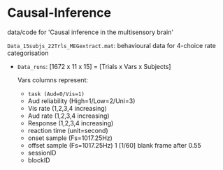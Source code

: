 # Causal-Inference
data/code for 'Causal inference in the multisensory brain'

`Data_15subjs_22Trls_MEGextract.mat`: behavioural data for 4-choice rate categorisation
- `Data_runs`: [1672 x 11 x 15] = [Trials x Vars x Subjects]

  Vars columns represent:
  
  - `task (Aud=0/Vis=1)`
  - Aud reliability (High=1/Low=2/Uni=3)
  - Vis rate (1,2,3,4 increasing)
  - Aud rate (1,2,3,4 increasing)
  - Response (1,2,3,4 increasing)
  - reaction time (unit=second)
  - onset sample (Fs=1017.25Hz)
  - offset sample (Fs=1017.25Hz) 1 [1/60] blank frame after 0.55
  - sessionID
  - blockID
  
  
